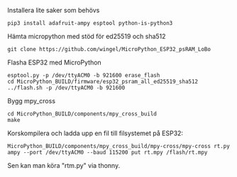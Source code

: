 Installera lite saker som behövs

```
pip3 install adafruit-ampy esptool python-is-python3
```

Hämta micropython med stöd för ed25519 och sha512

```
git clone https://github.com/wingel/MicroPython_ESP32_psRAM_LoBo
```

Flasha ESP32 med MicroPython

```
esptool.py -p /dev/ttyACM0 -b 921600 erase_flash
cd MicroPython_BUILD/firmware/esp32_psram_all_ed25519_sha512
../flash.sh -p /dev/ttyACM0 -b 921600
```

Bygg mpy_cross

```
cd MicroPython_BUILD/components/mpy_cross_build
make
```

Korskompilera och ladda upp en fil till filsystemet på ESP32:

```
MicroPython_BUILD/components/mpy_cross_build/mpy-cross/mpy-cross rt.py
ampy --port /dev/ttyACM0 --baud 115200 put rt.mpy /flash/rt.mpy
```

Sen kan man köra "rtm.py" via thonny.
